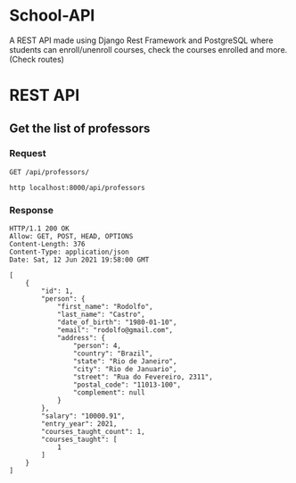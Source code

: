 # School-API
A REST API made using Django Rest Framework and PostgreSQL where students can enroll/unenroll courses, check the courses enrolled and more. (Check routes)

# REST API

## Get the list of professors

### Request
`GET /api/professors/`

	http localhost:8000/api/professors

### Response

	HTTP/1.1 200 OK
	Allow: GET, POST, HEAD, OPTIONS
	Content-Length: 376
	Content-Type: application/json
	Date: Sat, 12 Jun 2021 19:58:00 GMT

	[
		{
			"id": 1,
			"person": {
				"first_name": "Rodolfo",
				"last_name": "Castro",
				"date_of_birth": "1980-01-10",
				"email": "rodolfo@gmail.com",
				"address": {
					"person": 4,
					"country": "Brazil",
					"state": "Rio de Janeiro",
					"city": "Rio de Januario",
					"street": "Rua do Fevereiro, 2311",
					"postal_code": "11013-100",
					"complement": null
				}
			},
			"salary": "10000.91",
			"entry_year": 2021,
			"courses_taught_count": 1,
			"courses_taught": [
				1
			]
		}
	]
